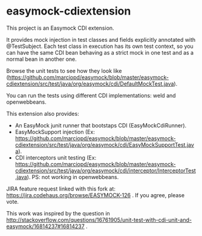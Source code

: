 easymock-cdiextension
============

This project is an Easymock CDI extension.

It provides mock injection in test classes and fields explicitly annotated with @TestSubject.
Each test class in execution has its own test context, so you can have the same CDI bean behaving as a strict mock in one test and as a normal bean in another one.

Browse the unit tests to see how they look like (https://github.com/marciopd/easymock/blob/master/easymock-cdiextension/src/test/java/org/easymock/cdi/DefaultMockTest.java).

You can run the tests using different CDI implementations: weld and openwebbeans.

This extension also provides:
- An EasyMock junit runner that bootstaps CDI (EasyMockCdiRunner).
- EasyMockSupport injection (Ex: https://github.com/marciopd/easymock/blob/master/easymock-cdiextension/src/test/java/org/easymock/cdi/EasyMockSupportTest.java).
- CDI interceptors unit testing (Ex: https://github.com/marciopd/easymock/blob/master/easymock-cdiextension/src/test/java/org/easymock/cdi/interceptor/InterceptorTest.java). PS: not working in openwebbeans.


JIRA feature request linked with this fork at: https://jira.codehaus.org/browse/EASYMOCK-126 .
If you agree, please vote.


This work was inspired by the question in 
http://stackoverflow.com/questions/16761905/unit-test-with-cdi-unit-and-easymock/16814237#16814237 .


